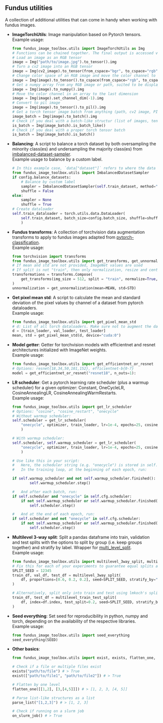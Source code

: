## Fundus utilities

A collection of additional utilities that can come in handy when working with fundus images.

- **ImageTorchUtils**: Image manipulation based on Pytorch tensors. <br>
    Example usage:
    ```python
    from fundus_image_toolbox.utils import ImageTorchUtils as Img
    # Functions can be chained together. The final output is accessed via the `.img` attribute.
    # Load an image as an RGB tensor
    image = Img("path/to/image.jpg").to_tensor().img
    # Turn a cv2 image into an RGB tensor
    image = Img(cv2_image).to_tensor(from_cspace="bgr", to_cspace="rgb").img
    # Change color space of an RGB image and move the color channel to the last dimension
    image = Img(image).to_tensor().to_cspace(from_cspace="rgb", to_cspace="gray").set_channel_dim(-1).img
    # Get a numpy array from any RGB image or path, suited to be displayed with matplotlib
    image = Img(image).to_numpy().img
    # Move the color channel in an array to the last dimension
    image = Img(image).set_channel_dim(-1).img
    # Convert to pil image
    image = Img(image).to_tensor().to_pil().img
    # Get a torch tensor image batch from anything (path, cv2 image, PIL image, numpy array or lists, tuples or arrays of one type of these)
    image_batch = Img(image).to_batch().img
    # Check if you deal with a batch-like structur (list of images, tensor or tensors, etc.)
    is_batch = Img(image_batch).is_batch_like()
    # Check if you deal with a proper torch tensor batch
    is_batch = Img(image_batch).is_batch()
    ```
- **Balancing**: A script to balance a torch dataset by both oversampling the minority class(es) and undersampling the majority class(es) from [imbalanced-dataset-sampler](https://github.com/ufoym/imbalanced-dataset-sampler/). <br>
    Example usage to balance by a custom label. 
    ```python
    # In this example case, `data["dataset"]` refers to where the data originally came from before combining it into a single dataset
    from fundus_image_toolbox.utils import ImbalancedDatasetSampler
    if config.balance_datasets:
        # Balance by custom label
        sampler = ImbalancedDatasetSampler(self.train_dataset, method="balanced", labels = self.train_dataset.data["dataset"])
        shuffle = False
    else:
        sampler = None
        shuffle = True
    # Create dataloader
    self.train_dataloader = torch.utils.data.DataLoader(
        self.train_dataset, batch_size=config.batch_size, shuffle=shuffle, sampler=sampler
        )
    ```

- **Fundus transforms**: A collection of torchvision data augmentation transforms to apply to fundus images adapted from [pytorch-classification](https://github.com/YijinHuang/pytorch-classification/blob/master/data/transforms.py). <br>
    Example usage:
    ```python
    from torchvision import transforms
    from fundus_image_toolbox.utils import get_transforms, get_unnormalization
    # If mean and std are not provided, ImageNet values are used
    # If split is not "train", then only normalization, resize and centercrop are applied
    transformations = transforms.Compose(
        get_transforms(img_size = 512, split = "train", normalize=True, mean=MEAN, std=STD)
    )
    unnormalization = get_unnormalization(mean=MEAN, std=STD)
    ```

- **Get pixel mean std**: A script to calculate the mean and standard deviation of the pixel values by channel of a dataset from pytorch dataloaders. <br>
    Example usage:
    ```python
    from fundus_image_toolbox.utils import get_pixel_mean_std
    # d: List of all torch dataloaders. Make sure not to augment the data in any loader.
    d = [train_loader, val_loader, test_loader] 
    mean, std = get_pixel_mean_std(d, device="cuda:0")
    ```
    
- **Model getter**: Getter for torchvision models with efficientnet and resnet architectures initialized with ImageNet weights. <br>
    Example usage:
    ```python
    from fundus_image_toolbox.utils import get_efficientnet_or_resnet
    # Options: resnet{18,34,50,101,152}, efficientnet-b{0-7}
    model = get_efficientnet_or_resnet("resnet18", n_outs=1):
    ```

- **LR scheduler**: Get a pytorch learning rate scheduler (plus a warmup scheduler) for a given optimizer: Constant, OneCycleLR, CosineAnnealingLR, CosineAnnealingWarmRestarts. <br>
    Example usage:
    ```python
    from fundus_image_toolbox.utils import get_lr_scheduler
    # Options: "cosine", "cosine_restart", "onecycle"
    # Without warmup scheduler:
    self.scheduler = get_lr_scheduler(
        "onecycle", optimizer, train_loader, lr=1e-4, epochs=25, cosine_len=None, warmup_epochs=None
        )

    # With warmup scheduler:
    self.scheduler, self.warmup_scheduler = get_lr_scheduler(
        "onecycle", optimizer, train_loader, lr=1e-4, epochs=25, cosine_len=None, warmup_epochs=5
        )

    # Use like this in your script:
    #   Here, the scheduler string (e.g. "onecycle") is stored in self.cfg.scheduler.
    #   In the training loop, at the beginning of each epoch, run:

    if self.warmup_scheduler and not self.warmup_scheduler.finished():
            self.warmup_scheduler.step()

    #   And after each batch, run:
    if self.scheduler and "onecycle" in self.cfg.scheduler:
        if not self.warmup_scheduler or self.warmup_scheduler.finished() and self.warmup_scheduler.epoch != self.current_epoch+1:
            self.scheduler.step()

    #   And at the end of each epoch, run:
    if self.scheduler and not "onecycle" in self.cfg.scheduler:
        if not self.warmup_scheduler or self.warmup_scheduler.finished():
            self.scheduler.step()
    ```

- **Multilevel 3-way split**: Split a pandas dataframe into train, validation and test splits with the options to split by group (i.e. keep groups together) and stratify by label. Wrapper for [multi_level_split](https://github.com/lmkoch/multi-level-split/). <br>
    Example usage:
    ```python
    from fundus_image_toolbox.utils import multilevel_3way_split, multilevel_train_test_split
    # Fix this for each of your experiments to guarantee equal splits across runs. If None, 12345 is used.
    SPLIT_SEED = 12345 
    train_df, val_df, test_df = multilevel_3way_split(
        df, proportions=[0.6, 0.2, 0.2], seed=SPLIT_SEED, stratify_by="dr_grade", split_by="patient_id"
    )

    # Alternatively, split only into train and test using lmkoch's split function:
    train_df, test_df = multilevel_train_test_split(
        df, index=df.index, test_split=0.2, seed=SPLIT_SEED, stratify_by="dr_grade", split_by="patient_id"
    )
    ```

- **Seed everything**: Set seed for reproducibility in python, numpy and torch, depending on the availability of the respective libraries. <br>
    Example usage:
    ```python
    from fundus_image_toolbox.utils import seed_everything
    seed_everything(SEED)
    ```

- **Other basics**: 
    ```python
    from fundus_image_toolbox.utils import exist, exists, flatten_one, parse_list, on_slurm_job
    
    # Check if a file or multiple files exist
    exists("path/to/file") # > True
    exist(["path/to/file1", "path/to/file2"]) # > True
    
    # Flatten by one level
    flatten_one([[1,2], [3,[4,5]]]) # > [1, 2, 3, [4, 5]]
    
    # Parse list-like structures as a list
    parse_list("[1,2,3]") # > [1, 2, 3]

    # Check if running on a slurm job
    on_slurm_job() # > True
    ```

